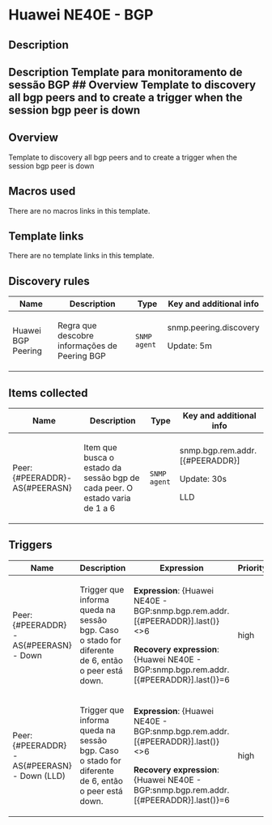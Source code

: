 # Huawei NE40E - BGP

## Description

## Description Template para monitoramento de sessão BGP ## Overview Template to discovery all bgp peers and to create a trigger when the session bgp peer is down 

## Overview

Template to discovery all bgp peers and to create a trigger when the session bgp peer is down



## Macros used

There are no macros links in this template.

## Template links

There are no template links in this template.

## Discovery rules

|Name|Description|Type|Key and additional info|
|----|-----------|----|----|
|Huawei BGP Peering|<p>Regra que descobre informações de Peering BGP</p>|`SNMP agent`|snmp.peering.discovery<p>Update: 5m</p>|
## Items collected

|Name|Description|Type|Key and additional info|
|----|-----------|----|----|
|Peer: {#PEERADDR}-AS{#PEERASN}|<p>Item que busca o estado da sessão bgp de cada peer. O estado varia de 1 a 6</p>|`SNMP agent`|snmp.bgp.rem.addr.[{#PEERADDR}]<p>Update: 30s</p><p>LLD</p>|
## Triggers

|Name|Description|Expression|Priority|
|----|-----------|----------|--------|
|Peer: {#PEERADDR}-AS{#PEERASN} - Down|<p>Trigger que informa queda na sessão bgp. Caso o stado for diferente de 6, então o peer está down.</p>|<p>**Expression**: {Huawei NE40E - BGP:snmp.bgp.rem.addr.[{#PEERADDR}].last()}<>6</p><p>**Recovery expression**: {Huawei NE40E - BGP:snmp.bgp.rem.addr.[{#PEERADDR}].last()}=6</p>|high|
|Peer: {#PEERADDR}-AS{#PEERASN} - Down (LLD)|<p>Trigger que informa queda na sessão bgp. Caso o stado for diferente de 6, então o peer está down.</p>|<p>**Expression**: {Huawei NE40E - BGP:snmp.bgp.rem.addr.[{#PEERADDR}].last()}<>6</p><p>**Recovery expression**: {Huawei NE40E - BGP:snmp.bgp.rem.addr.[{#PEERADDR}].last()}=6</p>|high|
